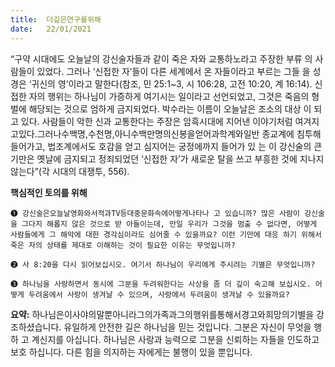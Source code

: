 ```yaml
---
title:  더깊은연구를위해
date:   22/01/2021
---
```


“구약 시대에도 오늘날의 강신술자들과 같이 죽은 자와 교통하노라고 주장한 부류 의 사람들이 있었다. 그러나 ‘신접한 자’들이 다른 세계에서 온 자들이라고 부르는 그들 을 성경은 ‘귀신의 영’이라고 말한다(참조, 민 25:1~3, 시 106:28, 고전 10:20, 계 16:14). 신접한 자의 행위는 하나님이 가증하게 여기시는 일이라고 선언되었고, 그것은 죽음의 형벌에 해당되는 것으로 엄하게 금지되었다. 박수라는 이름이 오늘날은 조소의 대상 이 되고 있다. 사람들이 악한 신과 교통한다는 주장은 암흑시대에 지어낸 이야기처럼 여겨지고있다.그러나수백명,수천명,아니수백만명의신봉을얻어과학계와일반 종교계에 침투해 들어가고, 법조계에서도 호감을 얻고 심지어는 궁정에까지 들어가 있 는 이 강신술의 큰 기만은 옛날에 금지되고 정죄되었던 ‘신접한 자’가 새로운 탈을 쓰고 부흥한 것에 지나지 않는다”(각 시대의 대쟁투, 556).

**핵심적인 토의를 위해**

`➊ 강신술은오늘날영화와서적과TV등대중문화속에어떻게나타나 고 있습니까? 많은 사람이 강신술을 그다지 해롭지 않은 것으로 받 아들이는데, 만일 우리가 그것을 멈출 수 없다면, 어떻게 사람들에게 그 해악에 대한 경각심이라도 심어줄 수 있을까요? 이런 기만에 대응 하기 위해서 죽은 자의 상태를 제대로 이해하는 것이 필요한 이유는 무엇입니까?`

`➋ 사 8:20을 다시 읽어보십시오. 여기서 하나님이 우리에게 주시려는 기별은 무엇입니까?`

`➌ 하나님을 사랑하면서 동시에 그분을 두려워한다는 사상을 좀 더 깊이 숙고해 보십시오. 어 떻게 두려움에서 사랑이 생겨날 수 있으며, 사랑에서 두려움이 생겨날 수 있을까요?`

**요약:** 하나님은이사야의말뿐아니라그의가족과그의행위를통해서경고와희망의기별을 강조하셨습니다. 유일하게 안전한 길은 하나님을 믿는 것입니다. 그분은 자신이 무엇을 행하 고 계신지를 아십니다. 하나님은 사랑과 능력으로 그분을 신뢰하는 자들을 인도하고 보호 하십니다. 다른 힘을 의지하는 자에게는 불행이 있을 뿐입니다.